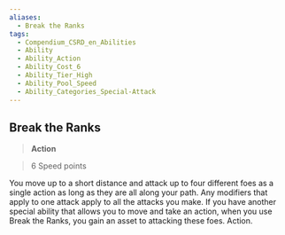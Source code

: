 ```yaml
---
aliases:
  - Break the Ranks
tags:
  - Compendium_CSRD_en_Abilities
  - Ability
  - Ability_Action
  - Ability_Cost_6
  - Ability_Tier_High
  - Ability_Pool_Speed
  - Ability_Categories_Special-Attack
---
```

  
    
## Break the Ranks    
>**Action**    
>6 Speed points  
    
You move up to a short distance and attack up to four different foes as a single action as long as they are all along your path. Any modifiers that apply to one attack apply to all the attacks you make. If you have another special ability that allows you to move and take an action, when you use Break the Ranks, you gain an asset to attacking these foes. Action.